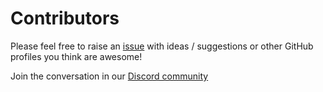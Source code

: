 # Contributors

Please feel free to raise an [issue](https://github.com/EddieHubCommunity/good-first-issue-finder/issues) with ideas / suggestions or other GitHub profiles you think are awesome!

Join the conversation in our [Discord community](http://discord.eddiehub.org)
